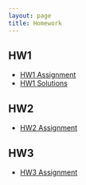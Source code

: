 ```yaml
---
layout: page
title: Homework
---
```



## HW1

* [HW1 Assignment](https://github.com/datasciencelabs/2016/tree/master/homework/HW1)
* [HW1 Solutions](https://github.com/datasciencelabs/2016/tree/master/homework/HW1)

## HW2

* [HW2 Assignment](https://github.com/datasciencelabs/2016/blob/master/homework/HW2)

## HW3

* [HW3 Assignment](https://github.com/datasciencelabs/2016/blob/master/homework/HW3)
